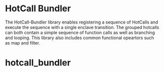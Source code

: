 # HotCall Bundler

The HotCall-Bundler library enables registering a sequence of HotCalls and execute the sequence with a single enclave transition. 
The grouped hotcalls can both contain a simple sequence of function calls as well as branching and looping. 
This library also includes common functional opeartors such as map and filter. 

# hotcall_bundler
